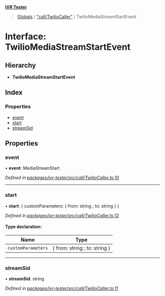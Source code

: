 **[IVR Tester](../README.md)**

> [Globals](../README.md) / ["call/TwilioCaller"](../modules/_call_twiliocaller_.md) / TwilioMediaStreamStartEvent

# Interface: TwilioMediaStreamStartEvent

## Hierarchy

* **TwilioMediaStreamStartEvent**

## Index

### Properties

* [event](_call_twiliocaller_.twiliomediastreamstartevent.md#event)
* [start](_call_twiliocaller_.twiliomediastreamstartevent.md#start)
* [streamSid](_call_twiliocaller_.twiliomediastreamstartevent.md#streamsid)

## Properties

### event

•  **event**: MediaStreamStart

*Defined in [packages/ivr-tester/src/call/TwilioCaller.ts:10](https://github.com/SketchingDev/ivr-tester/blob/44e6705/packages/ivr-tester/src/call/TwilioCaller.ts#L10)*

___

### start

•  **start**: { customParameters: { from: string ; to: string  }  }

*Defined in [packages/ivr-tester/src/call/TwilioCaller.ts:12](https://github.com/SketchingDev/ivr-tester/blob/44e6705/packages/ivr-tester/src/call/TwilioCaller.ts#L12)*

#### Type declaration:

Name | Type |
------ | ------ |
`customParameters` | { from: string ; to: string  } |

___

### streamSid

•  **streamSid**: string

*Defined in [packages/ivr-tester/src/call/TwilioCaller.ts:11](https://github.com/SketchingDev/ivr-tester/blob/44e6705/packages/ivr-tester/src/call/TwilioCaller.ts#L11)*
